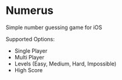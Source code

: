 Numerus
=======

Simple number guessing game for iOS

Supported Options:
  - Single Player
  - Multi Player
  - Levels (Easy, Medium, Hard, Impossible)
  - High Score

